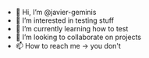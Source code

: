 - 👋 Hi, I’m @javier-geminis
- 👀 I’m interested in testing stuff
- 🌱 I’m currently learning how to test
- 💞️ I’m looking to collaborate on projects
- 📫 How to reach me -> you don't

<!---
javier-geminis/javier-geminis is a ✨ special ✨ repository because its `README.md` (this file) appears on your GitHub profile.
You can click the Preview link to take a look at your changes.
--->
